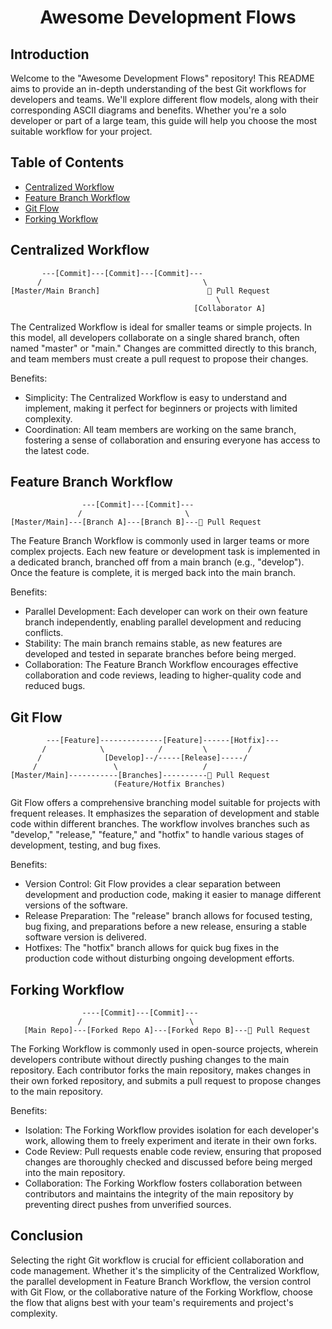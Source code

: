 <h1 align="center">Awesome Development Flows</h1>

## Introduction

Welcome to the "Awesome Development Flows" repository! This README aims to provide an in-depth understanding of the best Git workflows for developers and teams. We'll explore different flow models, along with their corresponding ASCII diagrams and benefits. Whether you're a solo developer or part of a large team, this guide will help you choose the most suitable workflow for your project.

## Table of Contents

- [Centralized Workflow](#centralized-workflow)
- [Feature Branch Workflow](#feature-branch-workflow)
- [Git Flow](#git-flow)
- [Forking Workflow](#forking-workflow)

## Centralized Workflow

```
       ---[Commit]---[Commit]---[Commit]---
      /                                    \
[Master/Main Branch]                        🌟 Pull Request
                                              \
                                         [Collaborator A]
```

The Centralized Workflow is ideal for smaller teams or simple projects. In this model, all developers collaborate on a single shared branch, often named "master" or "main." Changes are committed directly to this branch, and team members must create a pull request to propose their changes.

Benefits:
- Simplicity: The Centralized Workflow is easy to understand and implement, making it perfect for beginners or projects with limited complexity.
- Coordination: All team members are working on the same branch, fostering a sense of collaboration and ensuring everyone has access to the latest code.

## Feature Branch Workflow

```
                ---[Commit]---[Commit]---
               /                       \
[Master/Main]---[Branch A]---[Branch B]---🌟 Pull Request
```

The Feature Branch Workflow is commonly used in larger teams or more complex projects. Each new feature or development task is implemented in a dedicated branch, branched off from a main branch (e.g., "develop"). Once the feature is complete, it is merged back into the main branch.

Benefits:
- Parallel Development: Each developer can work on their own feature branch independently, enabling parallel development and reducing conflicts.
- Stability: The main branch remains stable, as new features are developed and tested in separate branches before being merged.
- Collaboration: The Feature Branch Workflow encourages effective collaboration and code reviews, leading to higher-quality code and reduced bugs.

## Git Flow

```
        ---[Feature]--------------[Feature]------[Hotfix]---
       /            \            /         \         /
      /              [Develop]--/-----[Release]-----/
     /                 \                   /
[Master/Main]-----------[Branches]----------🌟 Pull Request
                       (Feature/Hotfix Branches)
```

Git Flow offers a comprehensive branching model suitable for projects with frequent releases. It emphasizes the separation of development and stable code within different branches. The workflow involves branches such as "develop," "release," "feature," and "hotfix" to handle various stages of development, testing, and bug fixes.

Benefits:
- Version Control: Git Flow provides a clear separation between development and production code, making it easier to manage different versions of the software.
- Release Preparation: The "release" branch allows for focused testing, bug fixing, and preparations before a new release, ensuring a stable software version is delivered.
- Hotfixes: The "hotfix" branch allows for quick bug fixes in the production code without disturbing ongoing development efforts.

## Forking Workflow

```
                ----[Commit]---[Commit]---
               /                        \
   [Main Repo]---[Forked Repo A]---[Forked Repo B]---🌟 Pull Request
```

The Forking Workflow is commonly used in open-source projects, wherein developers contribute without directly pushing changes to the main repository. Each contributor forks the main repository, makes changes in their own forked repository, and submits a pull request to propose changes to the main repository.

Benefits:
- Isolation: The Forking Workflow provides isolation for each developer's work, allowing them to freely experiment and iterate in their own forks.
- Code Review: Pull requests enable code review, ensuring that proposed changes are thoroughly checked and discussed before being merged into the main repository.
- Collaboration: The Forking Workflow fosters collaboration between contributors and maintains the integrity of the main repository by preventing direct pushes from unverified sources.

## Conclusion

Selecting the right Git workflow is crucial for efficient collaboration and code management. Whether it's the simplicity of the Centralized Workflow, the parallel development in Feature Branch Workflow, the version control with Git Flow, or the collaborative nature of the Forking Workflow, choose the flow that aligns best with your team's requirements and project's complexity.
